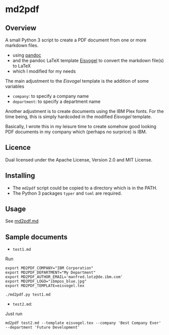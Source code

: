 # md2pdf

## Overview

A small Python 3 script to create a PDF document from one or more markdown files.

- using [pandoc](https://pandoc.org/)
- and the pandoc LaTeX template [Eisvogel](https://github.com/Wandmalfarbe/pandoc-latex-template) to
    convert the markdown file(s) to LaTeX
- which I modified for my needs

The main adjustment to the _Eisvogel_ template is the addition of some variables

- `company`: to specify a company name
- `department`: to specify a department name

Another adjustment is to create documents using the IBM Plex fonts. For the time being, this is
simply hardcoded in the modified _Eisvogel_ template.


Basically, I wrote this in my leisure time to create somehow good looking PDF documents in my
company which (perhaps no surprice) is IBM.

## Licence

Dual licensed under the Apache License, Version 2.0 and MIT License.

## Installing

- The `md2pdf` script could be copied to a directory which is in the PATH.
- The Python 3 packages `typer` and `toml` are required. 

## Usage

See [md2pdf.md](md2pdf.md)

## Sample documents

- `test1.md`

Run
```
export MD2PDF_COMPANY="IBM Corporation"
export MD2PDF_DEPARTMENT="My Department"
export MD2PDF_AUTHOR_EMAIL='manfred.lotz@de.ibm.com'
export MD2PDF_LOGO="ibmpos_blue.jpg"
export MD2PDF_TEMPLATE=eisvogel.tex

./md2pdf.py test1.md 
```

- `test2.md`: 

Just run 


```
md2pdf test2.md --template eisvogel.tex --company 'Best Company Ever' --department 'Future Development'
```
